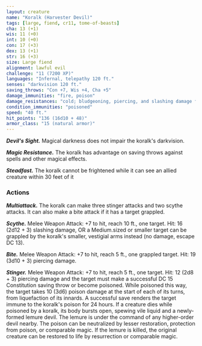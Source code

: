 ```yaml
---
layout: creature
name: "Koralk (Harvester Devil)"
tags: [large, fiend, cr11, tome-of-beasts]
cha: 13 (+1)
wis: 11 (+0)
int: 10 (+0)
con: 17 (+3)
dex: 13 (+1)
str: 16 (+3)
size: Large fiend
alignment: lawful evil
challenge: "11 (7200 XP)"
languages: "Infernal, telepathy 120 ft."
senses: "darkvision 120 ft."
saving_throws: "Con +7, Wis +4, Cha +5"
damage_immunities: "fire, poison"
damage_resistances: "cold; bludgeoning, piercing, and slashing damage from nonmagical weapons that aren't silvered"
condition_immunities: "poisoned"
speed: "40 ft."
hit_points: "136 (16d10 + 48)"
armor_class: "15 (natural armor)"
---
```


***Devil's Sight.*** Magical darkness does not impair the koralk's darkvision.

***Magic Resistance.*** The koralk has advantage on saving throws against spells and other magical effects.

***Steadfast.*** The koralk cannot be frightened while it can see an allied creature within 30 feet of it

### Actions

***Multiattack.*** The koralk can make three stinger attacks and two scythe attacks. It can also make a bite attack if it has a target grappled.

***Scythe.*** Melee Weapon Attack: +7 to hit, reach 10 ft., one target. Hit: 16 (2d12 + 3) slashing damage, OR a Medium.sized or smaller target can be grappled by the koralk's smaller, vestigial arms instead (no damage, escape DC 13).

***Bite.*** Melee Weapon Attack: +7 to hit, reach 5 ft., one grappled target. Hit: 19 (3d10 + 3) piercing damage.

***Stinger.*** Melee Weapon Attack: +7 to hit, reach 5 ft., one target. Hit: 12 (2d8 + 3) piercing damage and the target must make a successful DC 15 Constitution saving throw or become poisoned. While poisoned this way, the target takes 10 (3d6) poison damage at the start of each of its turns, from liquefaction of its innards. A successful save renders the target immune to the koralk's poison for 24 hours. If a creature dies while poisoned by a koralk, its body bursts open, spewing vile liquid and a newly-formed lemure devil. The lemure is under the command of any higher-order devil nearby. The poison can be neutralized by lesser restoration, protection from poison, or comparable magic. If the lemure is killed, the original creature can be restored to life by resurrection or comparable magic.

